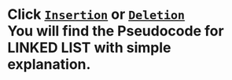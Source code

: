 # Click [`Insertion`](https://github.com/rudra-404/PROGRAMMING/tree/main/Linked%20List/INSERT) or [`Deletion`](https://github.com/rudra-404/PROGRAMMING/tree/main/Linked%20List/DELETE) <br>You will find the Pseudocode for LINKED LIST with simple explanation.